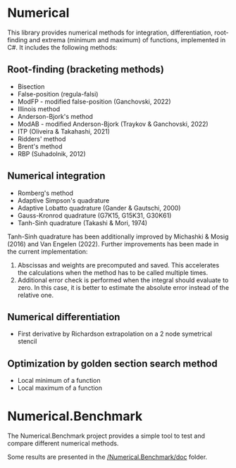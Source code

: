 # Numerical

This library provides numerical methods for integration, differentiation, root-finding and extrema (minimum and maximum) of functions, implemented in C#. It includes the following methods:

## Root-finding (bracketing methods)

* Bisection
* False-position (regula-falsi)
* ModFP - modified false-position (Ganchovski, 2022)
* Illinois method
* Anderson-Bjork's method
* ModAB - modified Anderson-Bjork (Traykov & Ganchovski, 2022)
* ITP (Oliveira & Takahashi, 2021)
* Ridders' method
* Brent's method
* RBP (Suhadolnik, 2012)

## Numerical integration

* Romberg's method
* Adaptive Simpson's quadrature
* Adaptive Lobatto quadrature (Gander & Gautschi, 2000)
* Gauss-Kronrod quadrature (G7K15, G15K31, G30K61)
* Tanh-Sinh quadrature (Takashi & Mori, 1974)

Tanh-Sinh quadrature has been additionally improved by Michashki & Mosig (2016) and Van Engelen (2022). Further improvements has been made in the current implementation:

1. Abscissas and weights are precomputed and saved. This accelerates the calculations when the method has to be called multiple times.
2. Additional error check is performed when the integral should evaluate to zero. In this case, it is better to estimate the absolute error instead of the relative one.

## Numerical differentiation

* First derivative by Richardson extrapolation on a 2 node symetrical stencil

## Optimization by golden section search method

* Local minimum of a function
* Local maximum of a function

# Numerical.Benchmark

The Numerical.Benchmark project provides a simple tool to test and compare different numerical methods.

Some results are presented in the [/Numerical.Benchmark/doc](https://github.com/Proektsoftbg/Numerical/blob/main/Numerical.Benchmark/doc) folder.
